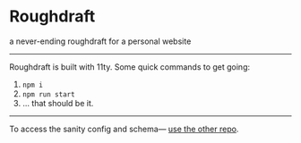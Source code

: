 # Roughdraft

a never-ending roughdraft for a personal website

---

Roughdraft is built with 11ty. Some quick commands to get going:

1. `npm i`
2. `npm run start`
3. … that should be it.

---

To access the sanity config and schema— [use the other repo](https://github.com/taurean/roughdraft-sanity).
